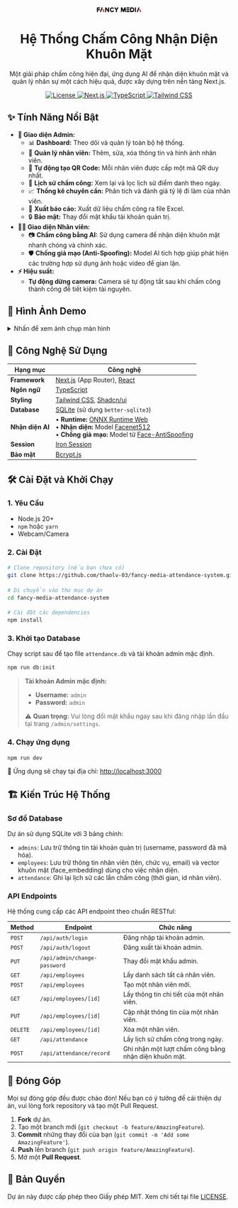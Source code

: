 <div align="center">
  <img src="./public/fancy-media-logo.png" alt="logo" width="100"/>
  <h1>Hệ Thống Chấm Công Nhận Diện Khuôn Mặt</h1>
  <p>
    Một giải pháp chấm công hiện đại, ứng dụng AI để nhận diện khuôn mặt và quản lý nhân sự một cách hiệu quả, được xây dựng trên nền tảng Next.js.
  </p>
  
  <p>
    <a href="https://github.com/thaolv-03/fancy-media-attendance-system/blob/main/LICENSE">
      <img alt="License" src="https://img.shields.io/badge/license-MIT-blue.svg"/>
    </a>
    <a href="#">
      <img alt="Next.js" src="https://img.shields.io/badge/Next.js-14-black?logo=next.js"/>
    </a>
     <a href="#">
      <img alt="TypeScript" src="https://img.shields.io/badge/TypeScript-5-blue?logo=typescript"/>
    </a>
    <a href="#">
      <img alt="Tailwind CSS" src="https://img.shields.io/badge/Tailwind_CSS-3-green?logo=tailwind-css"/>
    </a>
  </p>
</div>

## ✨ Tính Năng Nổi Bật

- **👤 Giao diện Admin:**
  - 📊 **Dashboard:** Theo dõi và quản lý toàn bộ hệ thống.
  - 👥 **Quản lý nhân viên:** Thêm, sửa, xóa thông tin và hình ảnh nhân viên.
  - 🤖 **Tự động tạo QR Code:** Mỗi nhân viên được cấp một mã QR duy nhất.
  - 📅 **Lịch sử chấm công:** Xem lại và lọc lịch sử điểm danh theo ngày.
  - 📈 **Thống kê chuyên cần:** Phân tích và đánh giá tỷ lệ đi làm của nhân viên.
  - 📄 **Xuất báo cáo:** Xuất dữ liệu chấm công ra file Excel.
  - 🔒 **Bảo mật:** Thay đổi mật khẩu tài khoản quản trị.
- **👨‍💼 Giao diện Nhân viên:**
  - 📷 **Chấm công bằng AI:** Sử dụng camera để nhận diện khuôn mặt nhanh chóng và chính xác.
  - 🛡️ **Chống giả mạo (Anti-Spoofing):** Model AI tích hợp giúp phát hiện các trường hợp sử dụng ảnh hoặc video để gian lận.
- **⚡ Hiệu suất:**
  - **Tự động dừng camera:** Camera sẽ tự động tắt sau khi chấm công thành công để tiết kiệm tài nguyên.

## 📸 Hình Ảnh Demo

<details>
<summary>Nhấn để xem ảnh chụp màn hình</summary>
<br/>
<p align="center">
  <em>(Thêm ảnh chụp màn hình trang Admin Dashboard ở đây)</em>
  <br/>
  <strong>Trang quản trị của Admin</strong>
</p>
<p align="center">
  <em>(Thêm ảnh chụp màn hình trang Chấm công của nhân viên ở đây)</em>
  <br/>
  <strong>Giao diện chấm công của nhân viên</strong>
</p>
</details>

## 🚀 Công Nghệ Sử Dụng

| Hạng mục        | Công nghệ                                                                                               |
| --------------- | ------------------------------------------------------------------------------------------------------- |
| **Framework**   | [Next.js](https://nextjs.org/) (App Router), [React](https://reactjs.org/)                              |
| **Ngôn ngữ**    | [TypeScript](https://www.typescriptlang.org/)                                                           |
| **Styling**     | [Tailwind CSS](https://tailwindcss.com/), [Shadcn/ui](https://ui.shadcn.com/)                            |
| **Database**    | [SQLite](https://www.sqlite.org/index.html) (sử dụng `better-sqlite3`)                                  |
| **Nhận diện AI**  |• **Runtime:** [ONNX Runtime Web](https://onnxruntime.ai/docs/api/js/)<br/>• **Nhận diện:** Model [Facenet512](https://github.com/serengil/deepface)<br/>• **Chống giả mạo:** Model từ [Face-AntiSpoofing](https://github.com/hairymax/Face-AntiSpoofing) |
| **Session**     | [Iron Session](https://github.com/vvo/iron-session)                                                     |
| **Bảo mật**     | [Bcrypt.js](https://www.npmjs.com/package/bcryptjs)                                                      |

## 🛠️ Cài Đặt và Khởi Chạy

### 1. Yêu Cầu

- Node.js 20+
- `npm` hoặc `yarn`
- Webcam/Camera

### 2. Cài Đặt

```bash
# Clone repository (nếu bạn chưa có)
git clone https://github.com/thaolv-03/fancy-media-attendance-system.git

# Di chuyển vào thư mục dự án
cd fancy-media-attendance-system

# Cài đặt các dependencies
npm install
```

### 3. Khởi tạo Database

Chạy script sau để tạo file `attendance.db` và tài khoản admin mặc định.

```bash
npm run db:init
```

> **Tài khoản Admin mặc định:**
>
> - **Username:** `admin`
> - **Password:** `admin`
>
> ⚠️ **Quan trọng:** Vui lòng đổi mật khẩu ngay sau khi đăng nhập lần đầu tại trang `/admin/settings`.

### 4. Chạy ứng dụng

```bash
npm run dev
```

🎉 Ứng dụng sẽ chạy tại địa chỉ: [http://localhost:3000](http://localhost:3000)

## 🏗️ Kiến Trúc Hệ Thống

### Sơ đồ Database

Dự án sử dụng SQLite với 3 bảng chính:

-   `admins`: Lưu trữ thông tin tài khoản quản trị (username, password đã mã hóa).
-   `employees`: Lưu trữ thông tin nhân viên (tên, chức vụ, email) và vector khuôn mặt (face_embedding) dùng cho việc nhận diện.
-   `attendance`: Ghi lại lịch sử các lần chấm công (thời gian, id nhân viên).

### API Endpoints

Hệ thống cung cấp các API endpoint theo chuẩn RESTful:

| Method | Endpoint                    | Chức năng                                        |
| ------ | --------------------------- | ------------------------------------------------ |
| `POST` | `/api/auth/login`           | Đăng nhập tài khoản admin.                       |
| `POST` | `/api/auth/logout`          | Đăng xuất tài khoản admin.                       |
| `PUT`  | `/api/admin/change-password`| Thay đổi mật khẩu admin.                          |
| `GET`  | `/api/employees`            | Lấy danh sách tất cả nhân viên.                  |
| `POST` | `/api/employees`            | Tạo một nhân viên mới.                           |
| `GET`  | `/api/employees/[id]`       | Lấy thông tin chi tiết của một nhân viên.        |
| `PUT`  | `/api/employees/[id]`       | Cập nhật thông tin của một nhân viên.            |
| `DELETE`| `/api/employees/[id]`      | Xóa một nhân viên.                               |
| `GET`  | `/api/attendance`           | Lấy lịch sử chấm công trong ngày.                |
| `POST` | `/api/attendance/record`    | Ghi nhận một lượt chấm công bằng nhận diện khuôn mặt. |


## 🤝 Đóng Góp

Mọi sự đóng góp đều được chào đón! Nếu bạn có ý tưởng để cải thiện dự án, vui lòng fork repository và tạo một Pull Request.

1. **Fork** dự án.
2. Tạo một branch mới (`git checkout -b feature/AmazingFeature`).
3. **Commit** những thay đổi của bạn (`git commit -m 'Add some AmazingFeature'`).
4. **Push** lên branch (`git push origin feature/AmazingFeature`).
5. Mở một **Pull Request**.

## 📄 Bản Quyền

Dự án này được cấp phép theo Giấy phép MIT. Xem chi tiết tại file [LICENSE](https://github.com/thaolv-03/fancy-media-attendance-system/blob/main/LICENSE).
